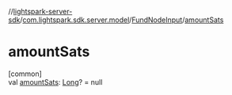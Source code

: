 //[lightspark-server-sdk](../../../index.md)/[com.lightspark.sdk.server.model](../index.md)/[FundNodeInput](index.md)/[amountSats](amount-sats.md)

# amountSats

[common]\
val [amountSats](amount-sats.md): [Long](https://kotlinlang.org/api/latest/jvm/stdlib/kotlin/-long/index.html)? = null
